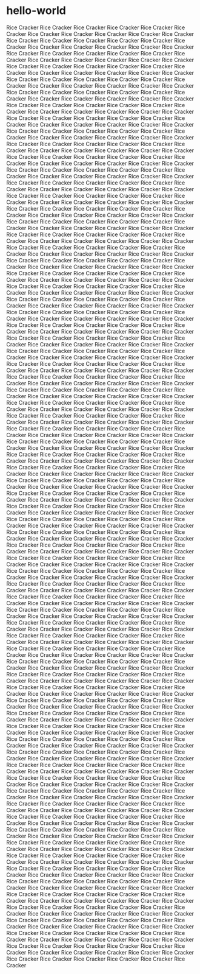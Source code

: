 # hello-world
Rice Cracker Rice Cracker Rice Cracker Rice Cracker Rice Cracker Rice Cracker Rice Cracker Rice Cracker Rice Cracker Rice Cracker Rice Cracker Rice Cracker Rice Cracker Rice Cracker Rice Cracker Rice Cracker Rice Cracker Rice Cracker Rice Cracker Rice Cracker Rice Cracker Rice Cracker Rice Cracker Rice Cracker Rice Cracker Rice Cracker Rice Cracker Rice Cracker Rice Cracker Rice Cracker Rice Cracker Rice Cracker Rice Cracker Rice Cracker Rice Cracker Rice Cracker Rice Cracker Rice Cracker Rice Cracker Rice Cracker Rice Cracker Rice Cracker Rice Cracker Rice Cracker Rice Cracker Rice Cracker Rice Cracker Rice Cracker Rice Cracker Rice Cracker Rice Cracker Rice Cracker Rice Cracker Rice Cracker Rice Cracker Rice Cracker Rice Cracker Rice Cracker Rice Cracker Rice Cracker Rice Cracker Rice Cracker Rice Cracker Rice Cracker Rice Cracker Rice Cracker Rice Cracker Rice Cracker Rice Cracker Rice Cracker Rice Cracker Rice Cracker Rice Cracker Rice Cracker Rice Cracker Rice Cracker Rice Cracker Rice Cracker Rice Cracker Rice Cracker Rice Cracker Rice Cracker Rice Cracker Rice Cracker Rice Cracker Rice Cracker Rice Cracker Rice Cracker Rice Cracker Rice Cracker Rice Cracker Rice Cracker Rice Cracker Rice Cracker Rice Cracker Rice Cracker Rice Cracker Rice Cracker Rice Cracker Rice Cracker Rice Cracker Rice Cracker Rice Cracker Rice Cracker Rice Cracker Rice Cracker Rice Cracker Rice Cracker Rice Cracker Rice Cracker Rice Cracker Rice Cracker Rice Cracker Rice Cracker Rice Cracker Rice Cracker Rice Cracker Rice Cracker Rice Cracker Rice Cracker Rice Cracker Rice Cracker Rice Cracker Rice Cracker Rice Cracker Rice Cracker Rice Cracker Rice Cracker Rice Cracker Rice Cracker Rice Cracker Rice Cracker Rice Cracker Rice Cracker Rice Cracker Rice Cracker Rice Cracker Rice Cracker Rice Cracker Rice Cracker Rice Cracker Rice Cracker Rice Cracker Rice Cracker Rice Cracker Rice Cracker Rice Cracker Rice Cracker Rice Cracker Rice Cracker Rice Cracker Rice Cracker Rice Cracker Rice Cracker Rice Cracker Rice Cracker Rice Cracker Rice Cracker Rice Cracker Rice Cracker Rice Cracker Rice Cracker Rice Cracker Rice Cracker Rice Cracker Rice Cracker Rice Cracker Rice Cracker Rice Cracker Rice Cracker Rice Cracker Rice Cracker Rice Cracker Rice Cracker Rice Cracker Rice Cracker Rice Cracker Rice Cracker Rice Cracker Rice Cracker Rice Cracker Rice Cracker Rice Cracker Rice Cracker Rice Cracker Rice Cracker Rice Cracker Rice Cracker Rice Cracker Rice Cracker Rice Cracker Rice Cracker Rice Cracker Rice Cracker Rice Cracker Rice Cracker Rice Cracker Rice Cracker Rice Cracker Rice Cracker Rice Cracker Rice Cracker Rice Cracker Rice Cracker Rice Cracker Rice Cracker Rice Cracker Rice Cracker Rice Cracker Rice Cracker Rice Cracker Rice Cracker Rice Cracker Rice Cracker Rice Cracker Rice Cracker Rice Cracker Rice Cracker Rice Cracker Rice Cracker Rice Cracker Rice Cracker Rice Cracker Rice Cracker Rice Cracker Rice Cracker Rice Cracker Rice Cracker Rice Cracker Rice Cracker Rice Cracker Rice Cracker Rice Cracker Rice Cracker Rice Cracker Rice Cracker Rice Cracker Rice Cracker Rice Cracker Rice Cracker Rice Cracker Rice Cracker Rice Cracker Rice Cracker Rice Cracker Rice Cracker Rice Cracker Rice Cracker Rice Cracker Rice Cracker Rice Cracker Rice Cracker Rice Cracker Rice Cracker Rice Cracker Rice Cracker Rice Cracker Rice Cracker Rice Cracker Rice Cracker Rice Cracker Rice Cracker Rice Cracker Rice Cracker Rice Cracker Rice Cracker Rice Cracker Rice Cracker Rice Cracker Rice Cracker Rice Cracker Rice Cracker Rice Cracker Rice Cracker Rice Cracker Rice Cracker Rice Cracker Rice Cracker Rice Cracker Rice Cracker Rice Cracker Rice Cracker Rice Cracker Rice Cracker Rice Cracker Rice Cracker Rice Cracker Rice Cracker Rice Cracker Rice Cracker Rice Cracker Rice Cracker Rice Cracker Rice Cracker Rice Cracker Rice Cracker Rice Cracker Rice Cracker Rice Cracker Rice Cracker Rice Cracker Rice Cracker Rice Cracker Rice Cracker Rice Cracker Rice Cracker Rice Cracker Rice Cracker Rice Cracker Rice Cracker Rice Cracker Rice Cracker Rice Cracker Rice Cracker Rice Cracker Rice Cracker Rice Cracker Rice Cracker Rice Cracker Rice Cracker Rice Cracker Rice Cracker Rice Cracker Rice Cracker Rice Cracker Rice Cracker Rice Cracker Rice Cracker Rice Cracker Rice Cracker Rice Cracker Rice Cracker Rice Cracker Rice Cracker Rice Cracker Rice Cracker Rice Cracker Rice Cracker Rice Cracker Rice Cracker Rice Cracker Rice Cracker Rice Cracker Rice Cracker Rice Cracker Rice Cracker Rice Cracker Rice Cracker Rice Cracker Rice Cracker Rice Cracker Rice Cracker Rice Cracker Rice Cracker Rice Cracker Rice Cracker Rice Cracker Rice Cracker Rice Cracker Rice Cracker Rice Cracker Rice Cracker Rice Cracker Rice Cracker Rice Cracker Rice Cracker Rice Cracker Rice Cracker Rice Cracker Rice Cracker Rice Cracker Rice Cracker Rice Cracker Rice Cracker Rice Cracker Rice Cracker Rice Cracker Rice Cracker Rice Cracker Rice Cracker Rice Cracker Rice Cracker Rice Cracker Rice Cracker Rice Cracker Rice Cracker Rice Cracker Rice Cracker Rice Cracker Rice Cracker Rice Cracker Rice Cracker Rice Cracker Rice Cracker Rice Cracker Rice Cracker Rice Cracker Rice Cracker Rice Cracker Rice Cracker Rice Cracker Rice Cracker Rice Cracker Rice Cracker Rice Cracker Rice Cracker Rice Cracker Rice Cracker Rice Cracker Rice Cracker Rice Cracker Rice Cracker Rice Cracker Rice Cracker Rice Cracker Rice Cracker Rice Cracker Rice Cracker Rice Cracker Rice Cracker Rice Cracker Rice Cracker Rice Cracker Rice Cracker Rice Cracker Rice Cracker Rice Cracker Rice Cracker Rice Cracker Rice Cracker Rice Cracker Rice Cracker Rice Cracker Rice Cracker Rice Cracker Rice Cracker Rice Cracker Rice Cracker Rice Cracker Rice Cracker Rice Cracker Rice Cracker Rice Cracker Rice Cracker Rice Cracker Rice Cracker Rice Cracker Rice Cracker Rice Cracker Rice Cracker Rice Cracker Rice Cracker Rice Cracker Rice Cracker Rice Cracker Rice Cracker Rice Cracker Rice Cracker Rice Cracker Rice Cracker Rice Cracker Rice Cracker Rice Cracker Rice Cracker Rice Cracker Rice Cracker Rice Cracker Rice Cracker Rice Cracker Rice Cracker Rice Cracker Rice Cracker Rice Cracker Rice Cracker Rice Cracker Rice Cracker Rice Cracker Rice Cracker Rice Cracker Rice Cracker Rice Cracker Rice Cracker Rice Cracker Rice Cracker Rice Cracker Rice Cracker Rice Cracker Rice Cracker Rice Cracker Rice Cracker Rice Cracker Rice Cracker Rice Cracker Rice Cracker Rice Cracker Rice Cracker Rice Cracker Rice Cracker Rice Cracker Rice Cracker Rice Cracker Rice Cracker Rice Cracker Rice Cracker Rice Cracker Rice Cracker Rice Cracker Rice Cracker Rice Cracker Rice Cracker Rice Cracker Rice Cracker Rice Cracker Rice Cracker Rice Cracker Rice Cracker Rice Cracker Rice Cracker Rice Cracker Rice Cracker Rice Cracker Rice Cracker Rice Cracker Rice Cracker Rice Cracker Rice Cracker Rice Cracker Rice Cracker Rice Cracker Rice Cracker Rice Cracker Rice Cracker Rice Cracker Rice Cracker Rice Cracker Rice Cracker Rice Cracker Rice Cracker Rice Cracker Rice Cracker Rice Cracker Rice Cracker Rice Cracker Rice Cracker Rice Cracker Rice Cracker Rice Cracker Rice Cracker Rice Cracker Rice Cracker Rice Cracker Rice Cracker Rice Cracker Rice Cracker Rice Cracker Rice Cracker Rice Cracker Rice Cracker Rice Cracker Rice Cracker Rice Cracker Rice Cracker Rice Cracker Rice Cracker Rice Cracker Rice Cracker Rice Cracker Rice Cracker Rice Cracker Rice Cracker Rice Cracker Rice Cracker Rice Cracker Rice Cracker Rice Cracker Rice Cracker Rice Cracker Rice Cracker Rice Cracker Rice Cracker Rice Cracker Rice Cracker Rice Cracker Rice Cracker Rice Cracker Rice Cracker Rice Cracker Rice Cracker Rice Cracker Rice Cracker Rice Cracker Rice Cracker Rice Cracker Rice Cracker Rice Cracker Rice Cracker Rice Cracker Rice Cracker Rice Cracker Rice Cracker Rice Cracker Rice Cracker Rice Cracker Rice Cracker Rice Cracker Rice Cracker Rice Cracker Rice Cracker Rice Cracker Rice Cracker Rice Cracker Rice Cracker Rice Cracker Rice Cracker Rice Cracker Rice Cracker Rice Cracker Rice Cracker Rice Cracker Rice Cracker Rice Cracker Rice Cracker Rice Cracker Rice Cracker Rice Cracker Rice Cracker Rice Cracker Rice Cracker Rice Cracker Rice Cracker Rice Cracker Rice Cracker Rice Cracker Rice Cracker Rice Cracker Rice Cracker Rice Cracker Rice Cracker Rice Cracker Rice Cracker Rice Cracker Rice Cracker Rice Cracker Rice Cracker Rice Cracker Rice Cracker Rice Cracker Rice Cracker Rice Cracker Rice Cracker Rice Cracker Rice Cracker Rice Cracker Rice Cracker Rice Cracker Rice Cracker Rice Cracker Rice Cracker Rice Cracker Rice Cracker Rice Cracker Rice Cracker Rice Cracker Rice Cracker Rice Cracker Rice Cracker Rice Cracker Rice Cracker Rice Cracker Rice Cracker Rice Cracker Rice Cracker Rice Cracker Rice Cracker Rice Cracker Rice Cracker Rice Cracker Rice Cracker Rice Cracker Rice Cracker Rice Cracker Rice Cracker Rice Cracker Rice Cracker Rice Cracker Rice Cracker Rice Cracker Rice Cracker Rice Cracker Rice Cracker Rice Cracker Rice Cracker Rice Cracker Rice Cracker Rice Cracker Rice Cracker Rice Cracker Rice Cracker Rice Cracker Rice Cracker Rice Cracker Rice Cracker Rice Cracker Rice Cracker Rice Cracker Rice Cracker Rice Cracker Rice Cracker Rice Cracker Rice Cracker Rice Cracker Rice Cracker Rice Cracker Rice Cracker Rice Cracker Rice Cracker Rice Cracker Rice Cracker Rice Cracker Rice Cracker Rice Cracker Rice Cracker Rice Cracker Rice Cracker Rice Cracker Rice Cracker Rice Cracker Rice Cracker Rice Cracker Rice Cracker Rice Cracker Rice Cracker Rice Cracker Rice Cracker Rice Cracker Rice Cracker Rice Cracker Rice Cracker Rice Cracker Rice Cracker Rice Cracker Rice Cracker Rice Cracker Rice Cracker Rice Cracker Rice Cracker Rice Cracker Rice Cracker Rice Cracker Rice Cracker Rice Cracker Rice Cracker Rice Cracker Rice Cracker Rice Cracker Rice Cracker Rice Cracker Rice Cracker Rice Cracker Rice Cracker Rice Cracker Rice Cracker Rice Cracker Rice Cracker Rice Cracker Rice Cracker Rice Cracker Rice Cracker Rice Cracker Rice Cracker Rice Cracker Rice Cracker Rice Cracker Rice Cracker Rice Cracker Rice Cracker Rice Cracker Rice Cracker Rice Cracker Rice Cracker Rice Cracker Rice Cracker Rice Cracker Rice Cracker Rice Cracker Rice Cracker Rice Cracker Rice Cracker Rice Cracker Rice Cracker Rice Cracker Rice Cracker Rice Cracker Rice Cracker Rice Cracker Rice Cracker Rice Cracker Rice Cracker 
